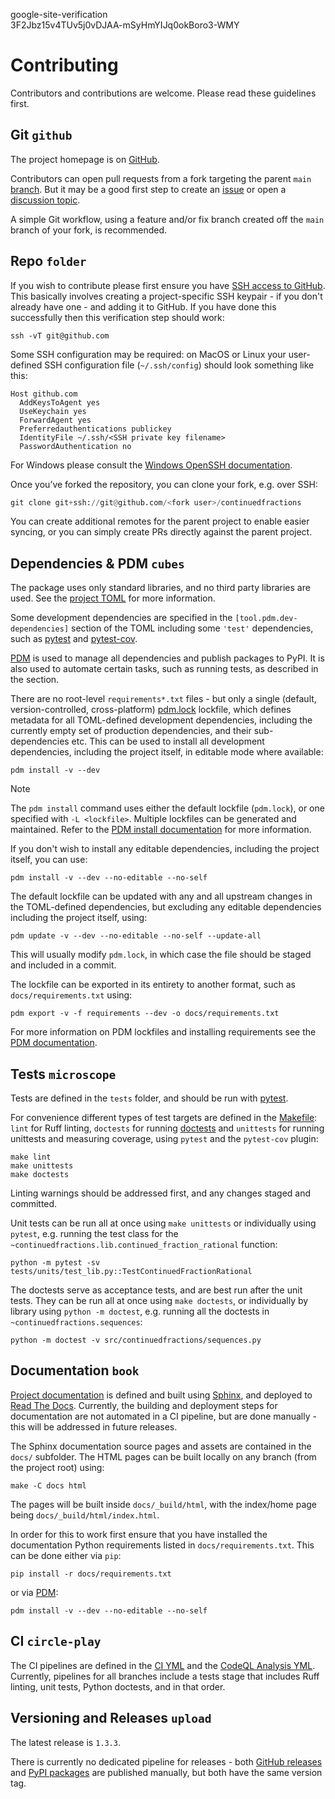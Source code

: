 google-site-verification  
3F2Jbz15v4TUv5j0vDJAA-mSyHmYIJq0okBoro3-WMY

# Contributing

Contributors and contributions are welcome. Please read these guidelines first.

## Git `github`

The project homepage is on [GitHub](https://github.com/sr-murthy/continuedfractions).

Contributors can open pull requests from a fork targeting the parent `main` [branch](https://github.com/sr-murthy/continuedfractions/tree/main). But it may be a good first step to create an [issue](https://github.com/sr-murthy/continuedfractions/issues) or open
a [discussion topic](https://github.com/sr-murthy/continuedfractions/discussions).

A simple Git workflow, using a feature and/or fix branch created off the `main` branch of your fork, is recommended.

## Repo `folder`

If you wish to contribute please first ensure you have [SSH access to GitHub](https://docs.github.com/en/authentication/connecting-to-github-with-ssh). This basically involves creating a project-specific SSH keypair - if you don't already have one - and adding it to GitHub. If you have done this successfully then this verification step should work:

``` shell
ssh -vT git@github.com
```

Some SSH configuration may be required: on MacOS or Linux your user-defined SSH configuration file (`~/.ssh/config`) should look something like this:

``` shell
Host github.com
  AddKeysToAgent yes
  UseKeychain yes
  ForwardAgent yes
  Preferredauthentications publickey
  IdentityFile ~/.ssh/<SSH private key filename>
  PasswordAuthentication no
```

For Windows please consult the [Windows OpenSSH documentation](https://learn.microsoft.com/en-us/windows-server/administration/openssh/openssh_server_configuration).

Once you’ve forked the repository, you can clone your fork, e.g. over SSH:

``` python
git clone git+ssh://git@github.com/<fork user>/continuedfractions
```

You can create additional remotes for the parent project to enable easier syncing, or you can simply create PRs directly against the parent project.

## Dependencies & PDM `cubes`

The package uses only standard libraries, and no third party libraries are used. See the [project TOML](https://github.com/sr-murthy/continuedfractions/blob/main/pyproject.toml) for more information.

Some development dependencies are specified in the `[tool.pdm.dev-dependencies]` section of the TOML including some `'test'` dependencies, such as [pytest](https://docs.pytest.org/en/8.0.x/) and [pytest-cov](https://pytest-cov.readthedocs.io/).

[PDM](https://pdm-project.org/latest) is used to manage all dependencies and publish packages to PyPI. It is also used to automate certain tasks, such as running tests, as described in the section.

There are no root-level `requirements*.txt` files - but only a single (default, version-controlled, cross-platform)
[pdm.lock](https://github.com/sr-murthy/continuedfractions/blob/main/pdm.lock) lockfile, which defines metadata for all TOML-defined development dependencies, including the currently empty set of production dependencies, and their sub-dependencies etc. This can be used to install all development dependencies, including the project itself, in editable mode where available:

``` shell
pdm install -v --dev
```

> [!NOTE]
> The `pdm install` command uses either the default lockfile (`pdm.lock`), or one specified with `-L <lockfile>`. Multiple lockfiles
> can be generated and maintained. Refer to the [PDM install documentation](https://pdm-project.org/latest/reference/cli/#install)
> for more information.

If you don't wish to install any editable dependencies, including the project itself, you can use:

``` shell
pdm install -v --dev --no-editable --no-self
```

The default lockfile can be updated with any and all upstream changes in the TOML-defined dependencies, but excluding any editable dependencies including the project itself, using:

``` shell
pdm update -v --dev --no-editable --no-self --update-all
```

This will usually modify `pdm.lock`, in which case the file should be staged and included in a commit.

The lockfile can be exported in its entirety to another format, such as `docs/requirements.txt` using:

``` shell
pdm export -v -f requirements --dev -o docs/requirements.txt
```

For more information on PDM lockfiles and installing requirements see the [PDM documentation](https://pdm-project.org/latest/).

## Tests `microscope`

Tests are defined in the `tests` folder, and should be run with [pytest](https://pytest-cov.readthedocs.io/en/latest/).

For convenience different types of test targets are defined in the [Makefile](https://github.com/sr-murthy/continuedfractions/blob/main/Makefile): `lint` for Ruff linting, `doctests` for running [doctests](https://docs.python.org/3/library/doctest.html) and
`unittests` for running unittests and measuring coverage, using `pytest` and the `pytest-cov` plugin:

``` shell
make lint
make unittests
make doctests
```

Linting warnings should be addressed first, and any changes staged and committed.

Unit tests can be run all at once using `make unittests` or individually using `pytest`, e.g. running the test class for the
`~continuedfractions.lib.continued_fraction_rational` function:

``` shell
python -m pytest -sv tests/units/test_lib.py::TestContinuedFractionRational
```

The doctests serve as acceptance tests, and are best run after the unit tests. They can be run all at once using `make doctests`, or individually by library using `python -m doctest`, e.g. running all the doctests in `~continuedfractions.sequences`:

``` shell
python -m doctest -v src/continuedfractions/sequences.py
```

## Documentation `book`

[Project documentation](https://continuedfractions.readthedocs.io/en/latest/) is defined and built using [Sphinx](https://www.sphinx-doc.org/en/master/), and deployed to [Read The Docs](https://readthedocs.org). Currently, the building and deployment steps for documentation are not automated in a CI pipeline, but are done manually - this will be addressed in future releases.

The Sphinx documentation source pages and assets are contained in the `docs/` subfolder. The HTML pages can be built locally on any branch (from the project root) using:

``` shell
make -C docs html
```

The pages will be built inside `docs/_build/html`, with the index/home page being `docs/_build/html/index.html`.

In order for this to work first ensure that you have installed the documentation Python requirements listed in `docs/requirements.txt`.
This can be done either via `pip`:

``` shell
pip install -r docs/requirements.txt
```

or via [PDM](https://pdm.fming.dev/latest/):

``` shell
pdm install -v --dev --no-editable --no-self
```

## CI `circle-play`

The CI pipelines are defined in the [CI YML](https://github.com/sr-murthy/continuedfractions/blob/main/.github/workflows/ci.yml)
and the [CodeQL Analysis YML](https://github.com/sr-murthy/continuedfractions/blob/main/.github/workflows/codeql-analysis.yml).
Currently, pipelines for all branches include a tests stage that includes Ruff linting, unit tests, Python doctests, and in that order.

## Versioning and Releases `upload`

The latest release is `1.3.3`.

There is currently no dedicated pipeline for releases - both [GitHub releases](https://github.com/sr-murthy/continuedfractions/releases) and [PyPI packages](https://pypi.org/project/continuedfractions) are published manually, but both have the same version tag.
